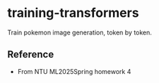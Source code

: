 # training-transformers

Train pokemon image generation, token by token.

## Reference

- From NTU ML2025Spring homework 4
